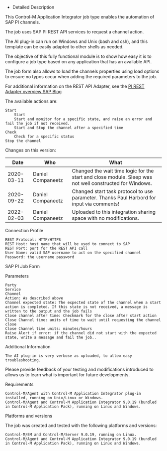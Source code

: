 * Detailed Description

This Control-M Application Integrator job type enables the automation of SAP PI channels.

The job uses SAP PI REST API services to request a channel action.

The AI plug-in can run on Windows and Unix (bash and csh), and this template can be easily adapted to other shells as needed.

The objective of this fully functional module is to show how easy it is to configure a job type based on any application that has an available API.

The job form also allows to load the channels properties using load options to ensure no typos occur when adding the required parameters to the job.

For additional information on the REST API Adapter, see the [PI REST Adapter overview SAP Blog](https://blogs.sap.com/2014/12/18/pi-rest-adapter-blog-overview/)

The available actions are:

    Start
        Start
        Start and monitor for a specific state, and raise an error and fail the job if not received.
        Start and Stop the channel after a specified time
    Check
        Check for a specific status
    Stop the channel

Changes on this version:

| Date | Who | What |
| - | - | - |
| 2020-03-11 | Daniel Companeetz | Changed the wait time logic for the start and close module. Sleep was not well constructed for Windows.|
| 2020-09-22 | Daniel Companeetz | Changed start task protocol to use parameter. Thanks Paul Harbord for input via comments!|
| 2022-02-03 | Daniel Companeetz | Uploaded to this integration sharing space with no modifications. |

Connection Profile

    REST Protocol: HTTP/HTTPS
    REST Host: host name that will be used to connect to SAP
    REST Port: port for the REST API call
    User Name: valid SAP username to act on the specified channel
    Password: the username password

SAP PI Job Form

Parameters

    Party
    Service
    Channel
    Action: As described above
    Channel expected state: The expected state of the channel when a start action is completed. If this state is not received, a message is written to the output and the job fails
    Close channel after time: Checkmark for the close after start action
    Close Channel time: units of time to wait until requesting the channel close
    Close Channel time units: minutes/hours
    Raise Alert if error: if the channel did not start with the expected state, write a message and fail the job..

Additional Information

    The AI plug-in is very verbose as uploaded, to allow easy troubleshooting.

Please provide feedback of your testing and modifications introduced to allows us to learn what is important for future developments.

Requirements

    Control-M/Agent with Control-M Application Integrator plug-in installed, running on Unix/Linux or Windows.
    Control-M/Agent and Control-M Application Integrator 9.0.19 (bundled in Control-M Application Pack), running on Linux and Windows.

Platforms and versions

The job was created and tested with the following platforms and versions:

    Control-M/EM and Control-M/Server 9.0.19, running on Linux.
    Control-M/Agent and Control-M Application Integrator 9.0.19 (bundled in Control-M Application Pack), running on Linux and Windows.